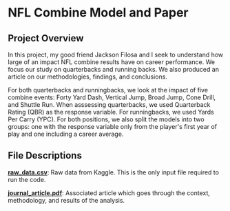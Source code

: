 # NFL Combine Model and Paper
## Project Overview
In this project, my good friend Jackson Filosa and I seek to understand how large of an impact NFL combine results have on career performance.  We focus our study on quarterbacks and running backs.  We also produced an article on our methodologies, findings, and conclusions.

For both quarterbacks and runningbacks, we look at the impact of five combine events: Forty Yard Dash, Vertical Jump, Broad Jump, Cone Drill, and Shuttle Run.  When asssessing quarterbacks, we used Quarterback Rating (QBR) as the response variable.  For runningbacks, we used Yards Per Carry (YPC).  For both positions, we also split the models into two groups: one with the response variable only from the player's first year of play and one including a career average. 

## File Descriptions
[**raw_data.csv**](raw_data.csv): Raw data from Kaggle.  This is the only input file required to run the code.

[**journal_article.pdf**](journal_article.pdf): Associated article which goes through the context, methodology, and results of the analysis.  
